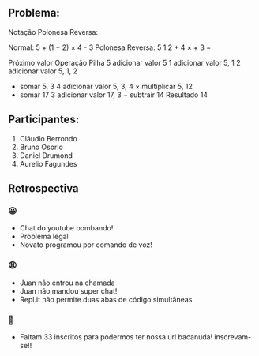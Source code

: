 
## Problema:

Notação Polonesa Reversa:

Normal: 
5 + (1 + 2) × 4 - 3
Polonesa Reversa:
5 1 2 + 4 × + 3 −

Próximo valor	Operação	Pilha
5	adicionar valor	5
1	adicionar valor	5, 1
2	adicionar valor	5, 1, 2
+	somar	5, 3
4	adicionar valor	5, 3, 4
×	multiplicar	5, 12
+	somar	17
3	adicionar valor	17, 3
−	subtrair	14
Resultado	14


## Participantes:

1. Cláudio Berrondo
2. Bruno Osorio
3. Daniel Drumond
4. Aurelio Fagundes

## Retrospectiva

### 😀

- Chat do youtube bombando!
- Problema legal
- Novato programou por comando de voz!

### 😩

- Juan não entrou na chamada
- Juan não mandou super chat!
- Repl.it não permite duas abas de código simultâneas

### 🤫

- Faltam 33 inscritos para podermos ter nossa url bacanuda! inscrevam-se!!